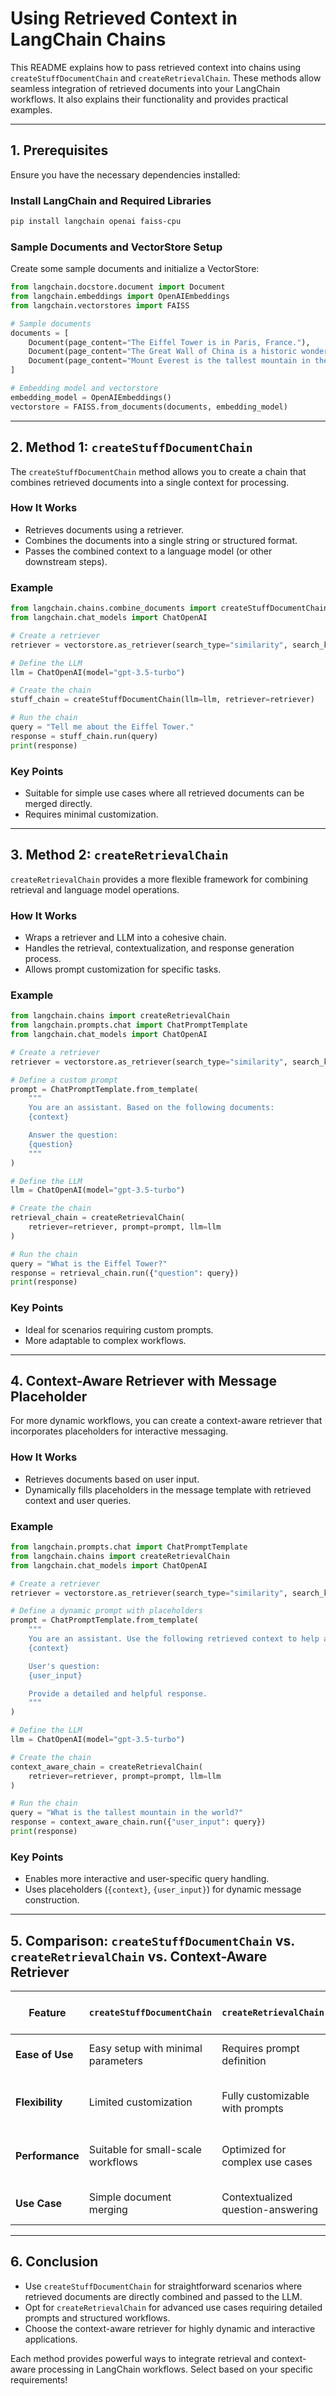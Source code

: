 # Using Retrieved Context in LangChain Chains

This README explains how to pass retrieved context into chains using `createStuffDocumentChain` and `createRetrievalChain`. These methods allow seamless integration of retrieved documents into your LangChain workflows. It also explains their functionality and provides practical examples.

---

## 1. **Prerequisites**
Ensure you have the necessary dependencies installed:

### Install LangChain and Required Libraries
```bash
pip install langchain openai faiss-cpu
```

### Sample Documents and VectorStore Setup

Create some sample documents and initialize a VectorStore:
```python
from langchain.docstore.document import Document
from langchain.embeddings import OpenAIEmbeddings
from langchain.vectorstores import FAISS

# Sample documents
documents = [
    Document(page_content="The Eiffel Tower is in Paris, France."),
    Document(page_content="The Great Wall of China is a historic wonder."),
    Document(page_content="Mount Everest is the tallest mountain in the world."),
]

# Embedding model and vectorstore
embedding_model = OpenAIEmbeddings()
vectorstore = FAISS.from_documents(documents, embedding_model)
```

---

## 2. **Method 1: `createStuffDocumentChain`**

The `createStuffDocumentChain` method allows you to create a chain that combines retrieved documents into a single context for processing.

### How It Works
- Retrieves documents using a retriever.
- Combines the documents into a single string or structured format.
- Passes the combined context to a language model (or other downstream steps).

### Example
```python
from langchain.chains.combine_documents import createStuffDocumentChain
from langchain.chat_models import ChatOpenAI

# Create a retriever
retriever = vectorstore.as_retriever(search_type="similarity", search_kwargs={"k": 2})

# Define the LLM
llm = ChatOpenAI(model="gpt-3.5-turbo")

# Create the chain
stuff_chain = createStuffDocumentChain(llm=llm, retriever=retriever)

# Run the chain
query = "Tell me about the Eiffel Tower."
response = stuff_chain.run(query)
print(response)
```

### Key Points
- Suitable for simple use cases where all retrieved documents can be merged directly.
- Requires minimal customization.

---

## 3. **Method 2: `createRetrievalChain`**

`createRetrievalChain` provides a more flexible framework for combining retrieval and language model operations.

### How It Works
- Wraps a retriever and LLM into a cohesive chain.
- Handles the retrieval, contextualization, and response generation process.
- Allows prompt customization for specific tasks.

### Example
```python
from langchain.chains import createRetrievalChain
from langchain.prompts.chat import ChatPromptTemplate
from langchain.chat_models import ChatOpenAI

# Create a retriever
retriever = vectorstore.as_retriever(search_type="similarity", search_kwargs={"k": 2})

# Define a custom prompt
prompt = ChatPromptTemplate.from_template(
    """
    You are an assistant. Based on the following documents:
    {context}

    Answer the question:
    {question}
    """
)

# Define the LLM
llm = ChatOpenAI(model="gpt-3.5-turbo")

# Create the chain
retrieval_chain = createRetrievalChain(
    retriever=retriever, prompt=prompt, llm=llm
)

# Run the chain
query = "What is the Eiffel Tower?"
response = retrieval_chain.run({"question": query})
print(response)
```

### Key Points
- Ideal for scenarios requiring custom prompts.
- More adaptable to complex workflows.

---

## 4. **Context-Aware Retriever with Message Placeholder**

For more dynamic workflows, you can create a context-aware retriever that incorporates placeholders for interactive messaging.

### How It Works
- Retrieves documents based on user input.
- Dynamically fills placeholders in the message template with retrieved context and user queries.

### Example
```python
from langchain.prompts.chat import ChatPromptTemplate
from langchain.chains import createRetrievalChain
from langchain.chat_models import ChatOpenAI

# Create a retriever
retriever = vectorstore.as_retriever(search_type="similarity", search_kwargs={"k": 2})

# Define a dynamic prompt with placeholders
prompt = ChatPromptTemplate.from_template(
    """
    You are an assistant. Use the following retrieved context to help answer the user's query:
    {context}

    User's question:
    {user_input}

    Provide a detailed and helpful response.
    """
)

# Define the LLM
llm = ChatOpenAI(model="gpt-3.5-turbo")

# Create the chain
context_aware_chain = createRetrievalChain(
    retriever=retriever, prompt=prompt, llm=llm
)

# Run the chain
query = "What is the tallest mountain in the world?"
response = context_aware_chain.run({"user_input": query})
print(response)
```

### Key Points
- Enables more interactive and user-specific query handling.
- Uses placeholders (`{context}`, `{user_input}`) for dynamic message construction.

---

## 5. **Comparison: `createStuffDocumentChain` vs. `createRetrievalChain` vs. Context-Aware Retriever**

| **Feature**              | **`createStuffDocumentChain`**     | **`createRetrievalChain`**             | **Context-Aware Retriever**         |
|--------------------------|-------------------------------------|----------------------------------------|-------------------------------------|
| **Ease of Use**          | Easy setup with minimal parameters | Requires prompt definition             | Requires placeholders in prompts    |
| **Flexibility**          | Limited customization              | Fully customizable with prompts        | Highly dynamic for interactive tasks |
| **Performance**          | Suitable for small-scale workflows | Optimized for complex use cases        | Best for user-specific interactions |
| **Use Case**             | Simple document merging            | Contextualized question-answering      | Interactive and dynamic responses   |

---

## 6. **Conclusion**
- Use `createStuffDocumentChain` for straightforward scenarios where retrieved documents are directly combined and passed to the LLM.
- Opt for `createRetrievalChain` for advanced use cases requiring detailed prompts and structured workflows.
- Choose the context-aware retriever for highly dynamic and interactive applications.

Each method provides powerful ways to integrate retrieval and context-aware processing in LangChain workflows. Select based on your specific requirements!
